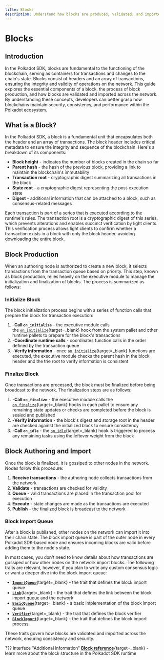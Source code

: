 ```yaml
---
title: Blocks
description: Understand how blocks are produced, validated, and imported in Polkadot SDK-based blockchains, covering initialization, finalization, and authoring processes.
---
```


# Blocks

## Introduction

In the Polkadot SDK, blocks are fundamental to the functioning of the blockchain, serving as containers for transactions and changes to the chain's state. Blocks consist of headers and an array of transactions, ensuring the integrity and validity of operations on the network. This guide explores the essential components of a block, the process of block production, and how blocks are validated and imported across the network. By understanding these concepts, developers can better grasp how blockchains maintain security, consistency, and performance within the Polkadot ecosystem.

## What is a Block?

In the Polkadot SDK, a block is a fundamental unit that encapsulates both the header and an array of transactions. The block header includes critical metadata to ensure the integrity and sequence of the blockchain. Here's a breakdown of its components:

- **Block height** - indicates the number of blocks created in the chain so far
- **Parent hash** - the hash of the previous block, providing a link to maintain the blockchain's immutability
- **Transaction root** - cryptographic digest summarizing all transactions in the block
- **State root** - a cryptographic digest representing the post-execution state
- **Digest** - additional information that can be attached to a block, such as consensus-related messages

Each transaction is part of a series that is executed according to the runtime's rules. The transaction root is a cryptographic digest of this series, which prevents alterations and enables succinct verification by light clients. This verification process allows light clients to confirm whether a transaction exists in a block with only the block header, avoiding downloading the entire block.

## Block Production

When an authoring node is authorized to create a new block, it selects transactions from the transaction queue based on priority. This step, known as block production, relies heavily on the executive module to manage the initialization and finalization of blocks. The process is summarized as follows:

### Initialize Block

The block initialization process begins with a series of function calls that prepare the block for transaction execution:

1. -**Call `on_initialize`** - the executive module calls the [`on_initialize`](https://paritytech.github.io/polkadot-sdk/master/frame_support/traits/trait.Hooks.html#method.on_initialize){target=\_blank} hook from the system pallet and other runtime pallets to prepare for the block's transactions
2. -**Coordinate runtime calls** - coordinates function calls in the order defined by the transaction queue
3. -**Verify information** - once [`on_initialize`](https://paritytech.github.io/polkadot-sdk/master/frame_support/traits/trait.Hooks.html#method.on_initialize){target=\_blank} functions are executed, the executive module checks the parent hash in the block header and the trie root to verify information is consistent

### Finalize Block

Once transactions are processed, the block must be finalized before being broadcast to the network. The finalization steps are as follows:

1. -**Call `on_finalize`** - the executive module calls the [`on_finalize`](https://paritytech.github.io/polkadot-sdk/master/frame_support/traits/trait.Hooks.html#method.on_finalize){target=\_blank} hooks in each pallet to ensure any remaining state updates or checks are completed before the block is sealed and published 
2. -**Verify information** - the block's digest and storage root in the header are checked against the initialized block to ensure consistency
3. -**Call `on_idle`** - the [`on_idle`](https://paritytech.github.io/polkadot-sdk/master/frame_support/traits/trait.Hooks.html#method.on_idle){target=\_blank} hook is triggered to process any remaining tasks using the leftover weight from the block

## Block Authoring and Import

Once the block is finalized, it is gossiped to other nodes in the network. Nodes follow this procedure:

1. **Receive transactions** - the authoring node collects transactions from the network
2. **Validate** - transactions are checked for validity
3. **Queue** - valid transactions are placed in the transaction pool for execution
4. **Execute** - state changes are made as the transactions are executed
5. **Publish** - the finalized block is broadcast to the network

### Block Import Queue

After a block is published, other nodes on the network can import it into their chain state. The block import queue is part of the outer node in every Polkadot SDK-based node and ensures incoming blocks are valid before adding them to the node's state.

In most cases, you don't need to know details about how transactions are gossiped or how other nodes on the network import blocks. The following traits are relevant, however, if you plan to write any custom consensus logic or want a deeper dive into the block import queue:

- [**`ImportQueue`**](https://paritytech.github.io/polkadot-sdk/master/sc_consensus/import_queue/trait.ImportQueue.html){target=\_blank} - the trait that defines the block import queue
- [**`Link`**](https://paritytech.github.io/polkadot-sdk/master/sc_consensus/import_queue/trait.Link.html){target=\_blank} - the trait that defines the link between the block import queue and the network
- [**`BasicQueue`**](https://paritytech.github.io/polkadot-sdk/master/sc_consensus/import_queue/struct.BasicQueue.html){target=\_blank} - a basic implementation of the block import queue
- [**`Verifier`**](https://paritytech.github.io/polkadot-sdk/master/sc_consensus/import_queue/trait.Verifier.html){target=\_blank} - the trait that defines the block verifier
- [**`BlockImport`**](https://paritytech.github.io/polkadot-sdk/master/sc_consensus/block_import/trait.BlockImport.html){target=\_blank} - the trait that defines the block import process

These traits govern how blocks are validated and imported across the network, ensuring consistency and security.

??? interface "Additional information"
    [**Block reference**](https://paritytech.github.io/polkadot-sdk/master/sp_runtime/traits/trait.Block.html){target=\_blank} - learn more about the block structure in the Polkadot SDK runtime